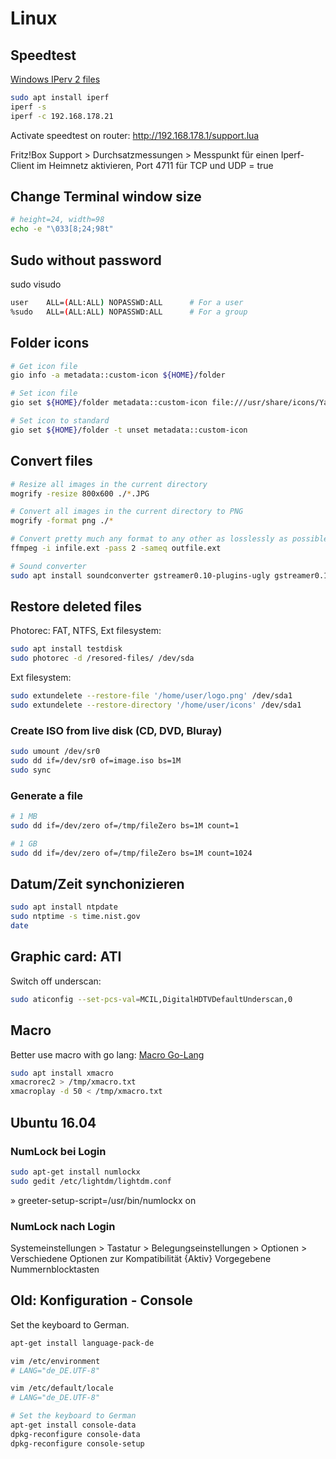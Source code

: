 # Linux

## Speedtest

[Windows IPerv 2 files](https://sourceforge.net/projects/iperf2/files/)

```bash
sudo apt install iperf
iperf -s
iperf -c 192.168.178.21
```

Activate speedtest on router: http://192.168.178.1/support.lua

Fritz!Box Support > Durchsatzmessungen > Messpunkt für einen Iperf-Client im Heimnetz aktivieren, Port 4711 für TCP und UDP = true

## Change Terminal window size

```bash
# height=24, width=98
echo -e "\033[8;24;98t"
```

## Sudo without password

sudo visudo

```bash
user    ALL=(ALL:ALL) NOPASSWD:ALL      # For a user
%sudo   ALL=(ALL:ALL) NOPASSWD:ALL      # For a group
```

## Folder icons

```bash
# Get icon file
gio info -a metadata::custom-icon ${HOME}/folder

# Set icon file
gio set ${HOME}/folder metadata::custom-icon file:///usr/share/icons/Yaru/256x256/emblems/emblem-favorite.png

# Set icon to standard
gio set ${HOME}/folder -t unset metadata::custom-icon
```

## Convert files

```bash
# Resize all images in the current directory
mogrify -resize 800x600 ./*.JPG

# Convert all images in the current directory to PNG
mogrify -format png ./*

# Convert pretty much any format to any other as losslessly as possible
ffmpeg -i infile.ext -pass 2 -sameq outfile.ext

# Sound converter
sudo apt install soundconverter gstreamer0.10-plugins-ugly gstreamer0.10-ffmpeg gstreamer0.10-plugins-bad-multiverse
```

## Restore deleted files

Photorec: FAT, NTFS, Ext filesystem:

```bash
sudo apt install testdisk
sudo photorec -d /resored-files/ /dev/sda
```

Ext filesystem:

```bash
sudo extundelete --restore-file '/home/user/logo.png' /dev/sda1
sudo extundelete --restore-directory '/home/user/icons' /dev/sda1
```

### Create ISO from live disk (CD, DVD, Bluray)

```bash
sudo umount /dev/sr0
sudo dd if=/dev/sr0 of=image.iso bs=1M
sudo sync
```

### Generate a file

```bash
# 1 MB
sudo dd if=/dev/zero of=/tmp/fileZero bs=1M count=1

# 1 GB
sudo dd if=/dev/zero of=/tmp/fileZero bs=1M count=1024
```

## Datum/Zeit synchonizieren

```bash
sudo apt install ntpdate
sudo ntptime -s time.nist.gov
date
```

## Graphic card: ATI

Switch off underscan:

```bash
sudo aticonfig --set-pcs-val=MCIL,DigitalHDTVDefaultUnderscan,0
```

## Macro

Better use macro with go lang: [Macro Go-Lang](../../Programming/Binary/go-lang/macro/Macro.md)

```bash
sudo apt install xmacro
xmacrorec2 > /tmp/xmacro.txt
xmacroplay -d 50 < /tmp/xmacro.txt
```

## Ubuntu 16.04

### NumLock bei Login

```bash
sudo apt-get install numlockx
sudo gedit /etc/lightdm/lightdm.conf
```

» greeter-setup-script=/usr/bin/numlockx on

### NumLock nach Login

Systemeinstellungen > Tastatur > Belegungseinstellungen > Optionen > Verschiedene Optionen zur Kompatibilität
{Aktiv} Vorgegebene Nummernblocktasten

## Old: Konfiguration - Console

Set the keyboard to German.

```bash
apt-get install language-pack-de

vim /etc/environment
# LANG="de_DE.UTF-8"

vim /etc/default/locale
# LANG="de_DE.UTF-8"

# Set the keyboard to German
apt-get install console-data
dpkg-reconfigure console-data
dpkg-reconfigure console-setup
```
